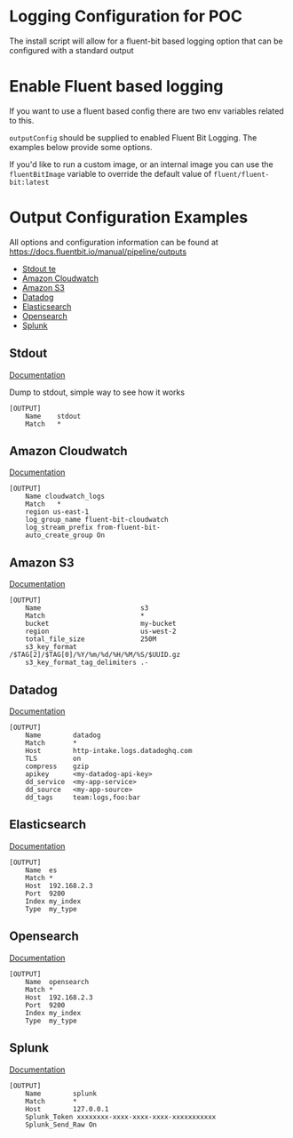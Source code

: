 # Logging Configuration for POC

The install script will allow for a fluent-bit based logging option that can be configured with a standard output 

# Enable Fluent based logging

If you want to use a fluent based config there are two env variables related to this.

`outputConfig` should be supplied to enabled Fluent Bit Logging. The examples below provide some options. 

If you'd like to run a custom image, or an internal image you can use the `fluentBitImage` variable to override the default value of `fluent/fluent-bit:latest`

# Output Configuration Examples

All options and configuration information can be found at https://docs.fluentbit.io/manual/pipeline/outputs

- [Stdout te](#Stdout)
- [Amazon Cloudwatch](#Amazon-Cloudwatch)
- [Amazon S3](#Amazon-S3)
- [Datadog](#Datadog)
- [Elasticsearch](#Elasticsearch)
- [Opensearch](#Opensearch)
- [Splunk](#Splunk)

## Stdout

[Documentation](https://docs.fluentbit.io/manual/pipeline/outputs/standard-output)

Dump to stdout, simple way to see how it works

```
[OUTPUT]
    Name    stdout
    Match   *
```

## Amazon Cloudwatch

[Documentation](https://docs.fluentbit.io/manual/pipeline/outputs/cloudwatch)

```
[OUTPUT]
    Name cloudwatch_logs
    Match   *
    region us-east-1
    log_group_name fluent-bit-cloudwatch
    log_stream_prefix from-fluent-bit-
    auto_create_group On
```

## Amazon S3

[Documentation](https://docs.fluentbit.io/manual/pipeline/outputs/s3)

```
[OUTPUT]
    Name                         s3
    Match                        *
    bucket                       my-bucket
    region                       us-west-2
    total_file_size              250M
    s3_key_format                /$TAG[2]/$TAG[0]/%Y/%m/%d/%H/%M/%S/$UUID.gz
    s3_key_format_tag_delimiters .-
```

## Datadog

[Documentation](https://docs.fluentbit.io/manual/pipeline/outputs/datadog)

```
[OUTPUT]
    Name        datadog
    Match       *
    Host        http-intake.logs.datadoghq.com
    TLS         on
    compress    gzip
    apikey      <my-datadog-api-key>
    dd_service  <my-app-service>
    dd_source   <my-app-source>
    dd_tags     team:logs,foo:bar
```

## Elasticsearch

[Documentation](https://docs.fluentbit.io/manual/pipeline/outputs/elasticsearch)

```
[OUTPUT]
    Name  es
    Match *
    Host  192.168.2.3
    Port  9200
    Index my_index
    Type  my_type
```

## Opensearch

[Documentation](https://docs.fluentbit.io/manual/pipeline/outputs/opensearch)

```
[OUTPUT]
    Name  opensearch
    Match *
    Host  192.168.2.3
    Port  9200
    Index my_index
    Type  my_type
```

## Splunk

[Documentation](https://docs.fluentbit.io/manual/pipeline/outputs/splunk)

```
[OUTPUT]
    Name        splunk
    Match       *
    Host        127.0.0.1
    Splunk_Token xxxxxxxx-xxxx-xxxx-xxxx-xxxxxxxxxxx
    Splunk_Send_Raw On
```
